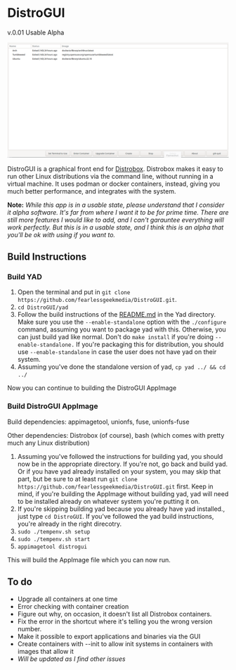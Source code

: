 # DistroGUI

v.0.01 Usable Alpha



![](distrogui-screenshot.png)

DistroGUI is a graphical front end for [Distrobox](https://github.com/89luca89/distrobox). Distrobox makes it easy to run other Linux distributions via the command line, without running in a virtual machine. It uses podman or docker containers, instead, giving you much better performance, and integrates with the system.

**Note:** *While this app is in a usable state, please understand that I consider it alpha software. It's far from where I want it to be for prime time. There are still more features I would like to add, and I can't garauntee everything will work perfectly. But this is in a usable state, and I think this is an alpha that you'll be ok with using if you want to.*

## Build Instructions

### Build YAD

1. Open the terminal and put in `git clone https://github.com/fearlessgeekmedia/DistroGUI.git`.
2. `cd DistroGUI/yad`
3. Follow the build instructions of the [README.md](./yad/README.md) in the Yad directory. Make sure you use the `--enable-standalone` option with the `./configure` command, assuming you want to package yad with this. Otherwise, you can just build yad like normal. Don't do `make install` if you're doing `--enable-standalone.` If you're packaging this for distribution, you should use `--enable-standalone` in case the user does not have yad on their system.
4. Assuming you've done the standalone version of yad, `cp yad ../ && cd ../`

Now you can continue to building the DistroGUI AppImage

### Build DistroGUI AppImage

Build dependencies: appimagetool, unionfs, fuse, unionfs-fuse

Other dependencies: Distrobox (of course), bash (which comes with pretty much any Linux distribution)

1. Assuming you've followed the instructions for building yad, you should now be in the appropriate directory. If you're not, go back and build yad. Or if you have yad already installed on your system, you may skip that part, but be sure to at least run `git clone https://github.com/fearlessgeekmedia/DistroGUI.git` first. Keep in mind, if you're building the AppImage without building yad, yad will need to be installed already on whatever system you're putting it on.
2. If you're skipping building yad because you already have yad installed., just type `cd DistroGUI`. If you've followed the yad build instructions, you're already in the right direcotry.
3. `sudo ./tempenv.sh setup`
4. `sudo ./tempenv.sh start`
5. `appimagetool distrogui`

This will build the AppImage file which you can now run.

## To do

- Upgrade all containers at one time
- Error checking with container creation
- Figure out why, on occasion, it doesn't list all Distrobox containers.
- Fix the error in the shortcut where it's telling you the wrong version number. 
- Make it possible to export applications and binaries via the GUI
- Create containers with --init to allow init systems in containers with images that allow it
- *Will be updated as I find other issues*
